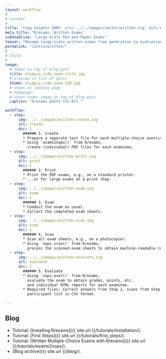 ```yaml
---
layout: workflow
#
# Content
#
title: "<img height='100%' src='../../images/vector/written.svg' alt='Written Exams'> Written Exams"
meta_title: "R/exams: Written Exams"
subheadline: "Large-Scale Pen-and-Paper Exams"
teaser: "Manage large-scale written exams from generation to evaluation using R/exams."
permalink: "/intro/written/"
#
# Style
#
image:
  # shown on top of blog post
  title: olympia_side_zoom.title.jpg
  # preview in list of posts
  thumb: olympia_side_zoom.150.jpg
  # shown on landing page
  # homepage:
  # shown under image on top of blog post
  caption: "R/exams photo (CC-BY)."

workflow:
  - step:
      img: ../../images/written-create.svg
      alt: create
      dsc: |
        ###### 1. Create
        * Prepare a separate text file for each multiple-choice exercise.
        * Using `exams2nops()` from R/exams,
          create (individual) PDF files for each examinee.
  - step:
      img: ../../images/written-print.svg
      alt: print
      dsc: |
        ###### 2. Print
        * Print the PDF exams, e.g., on a standard printer.
        * ...or for large exams at a print shop.
  - step:
      img: ../../images/written-exam.svg
      alt: exam
      dsc: |
        ###### 3. Exam
        * Conduct the exam as usual.
        * Collect the completed exam sheets.
  - step:
      img: ../../images/written-scan.svg
      alt: scan
      dsc: |
        ###### 4. Scan
        * Scan all exam sheets, e.g., on a photocopier.
        * Using `nops_scan()` from R/exams,
          process the scanned exam sheets to obtain machine-readable content.
  - step:
      img: ../../images/written-evaluate.svg
      alt: evaluate
      dsc: |
        ###### 5. Evaluate
        * Using `nops_eval()` from R/exams,
          evaluate the exam to obtain grades, points, etc.
          and individual HTML reports for each examinee.
        * Required files: Correct answers from Step 1, scans from Step 4, and a
          participant list in CSV format.

---
```


## Blog ##

* Tutorial: [Installing R/exams]({{ site.url }}/tutorials/installation/).
* Tutorial: [First Steps]({{ site.url }}/tutorials/first_steps/).
* Tutorial: [Written Multiple-Choice Exams with R/exams]({{ site.url }}/tutorials/exams2nops/).
* [Blog archive]({{ site.url }}/blog/).

